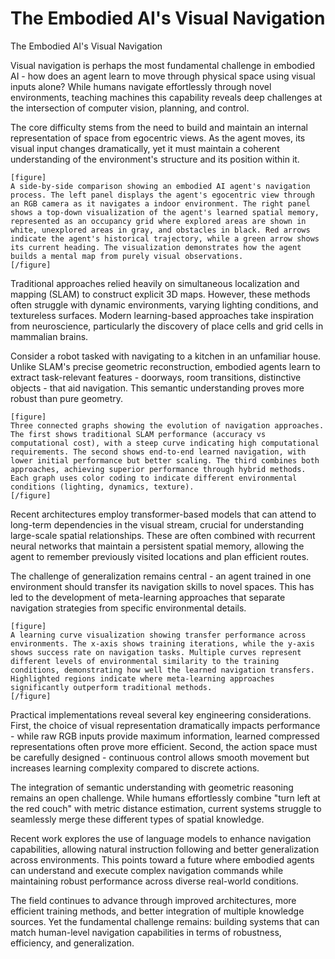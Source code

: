 # The Embodied AI's Visual Navigation

The Embodied AI's Visual Navigation

Visual navigation is perhaps the most fundamental challenge in embodied AI - how does an agent learn to move through physical space using visual inputs alone? While humans navigate effortlessly through novel environments, teaching machines this capability reveals deep challenges at the intersection of computer vision, planning, and control.

The core difficulty stems from the need to build and maintain an internal representation of space from egocentric views. As the agent moves, its visual input changes dramatically, yet it must maintain a coherent understanding of the environment's structure and its position within it.

```
[figure]
A side-by-side comparison showing an embodied AI agent's navigation process. The left panel displays the agent's egocentric view through an RGB camera as it navigates a indoor environment. The right panel shows a top-down visualization of the agent's learned spatial memory, represented as an occupancy grid where explored areas are shown in white, unexplored areas in gray, and obstacles in black. Red arrows indicate the agent's historical trajectory, while a green arrow shows its current heading. The visualization demonstrates how the agent builds a mental map from purely visual observations.
[/figure]
```

Traditional approaches relied heavily on simultaneous localization and mapping (SLAM) to construct explicit 3D maps. However, these methods often struggle with dynamic environments, varying lighting conditions, and textureless surfaces. Modern learning-based approaches take inspiration from neuroscience, particularly the discovery of place cells and grid cells in mammalian brains.

Consider a robot tasked with navigating to a kitchen in an unfamiliar house. Unlike SLAM's precise geometric reconstruction, embodied agents learn to extract task-relevant features - doorways, room transitions, distinctive objects - that aid navigation. This semantic understanding proves more robust than pure geometry.

```
[figure]
Three connected graphs showing the evolution of navigation approaches. The first shows traditional SLAM performance (accuracy vs computational cost), with a steep curve indicating high computational requirements. The second shows end-to-end learned navigation, with lower initial performance but better scaling. The third combines both approaches, achieving superior performance through hybrid methods. Each graph uses color coding to indicate different environmental conditions (lighting, dynamics, texture).
[/figure]
```

Recent architectures employ transformer-based models that can attend to long-term dependencies in the visual stream, crucial for understanding large-scale spatial relationships. These are often combined with recurrent neural networks that maintain a persistent spatial memory, allowing the agent to remember previously visited locations and plan efficient routes.

The challenge of generalization remains central - an agent trained in one environment should transfer its navigation skills to novel spaces. This has led to the development of meta-learning approaches that separate navigation strategies from specific environmental details.

```
[figure]
A learning curve visualization showing transfer performance across environments. The x-axis shows training iterations, while the y-axis shows success rate on navigation tasks. Multiple curves represent different levels of environmental similarity to the training conditions, demonstrating how well the learned navigation transfers. Highlighted regions indicate where meta-learning approaches significantly outperform traditional methods.
[/figure]
```

Practical implementations reveal several key engineering considerations. First, the choice of visual representation dramatically impacts performance - while raw RGB inputs provide maximum information, learned compressed representations often prove more efficient. Second, the action space must be carefully designed - continuous control allows smooth movement but increases learning complexity compared to discrete actions.

The integration of semantic understanding with geometric reasoning remains an open challenge. While humans effortlessly combine "turn left at the red couch" with metric distance estimation, current systems struggle to seamlessly merge these different types of spatial knowledge.

Recent work explores the use of language models to enhance navigation capabilities, allowing natural instruction following and better generalization across environments. This points toward a future where embodied agents can understand and execute complex navigation commands while maintaining robust performance across diverse real-world conditions.

The field continues to advance through improved architectures, more efficient training methods, and better integration of multiple knowledge sources. Yet the fundamental challenge remains: building systems that can match human-level navigation capabilities in terms of robustness, efficiency, and generalization.